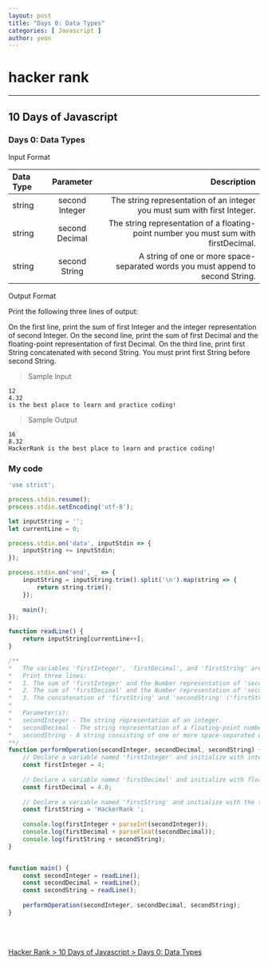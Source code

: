 ```yaml
---
layout: post
title: "Days 0: Data Types"
categories: [ Javascript ]
author: yeon
---
```


# hacker rank
---
## 10 Days of Javascript
### Days 0: Data Types

Input Format

| Data Type | Parameter | Description |
| :-------- | :-------: | ----------: |
| string    | second Integer | The string representation of an integer you must sum with first Integer. |
string      | second Decimal | The string representation of a floating-point number you must sum with firstDecimal. |
string      | second String  | A string of one or more space-separated words you must append to second String. |

Output Format

Print the following three lines of output:

On the first line, print the sum of first Integer and the integer representation of second Integer.
On the second line, print the sum of first Decimal and the floating-point representation of first Decimal.
On the third line, print first String concatenated with second String. You must print first String before second String.


> Sample Input
~~~
12
4.32
is the best place to learn and practice coding!
~~~

> Sample Output
~~~
16
8.32
HackerRank is the best place to learn and practice coding!
~~~

### My code
```javascript
'use strict';

process.stdin.resume();
process.stdin.setEncoding('utf-8');

let inputString = '';
let currentLine = 0;

process.stdin.on('data', inputStdin => {
    inputString += inputStdin;
});

process.stdin.on('end', _ => {
    inputString = inputString.trim().split('\n').map(string => {
        return string.trim();
    });
    
    main();    
});

function readLine() {
    return inputString[currentLine++];
}

/**
*   The variables 'firstInteger', 'firstDecimal', and 'firstString' are declared for you -- do not modify them.
*   Print three lines:
*   1. The sum of 'firstInteger' and the Number representation of 'secondInteger'.
*   2. The sum of 'firstDecimal' and the Number representation of 'secondDecimal'.
*   3. The concatenation of 'firstString' and 'secondString' ('firstString' must be first).
*
*	Parameter(s):
*   secondInteger - The string representation of an integer.
*   secondDecimal - The string representation of a floating-point number.
*   secondString - A string consisting of one or more space-separated words.
**/
function performOperation(secondInteger, secondDecimal, secondString) {
    // Declare a variable named 'firstInteger' and initialize with integer value 4.
    const firstInteger = 4;
    
    // Declare a variable named 'firstDecimal' and initialize with floating-point value 4.0.
    const firstDecimal = 4.0;
    
    // Declare a variable named 'firstString' and initialize with the string "HackerRank".
    const firstString = 'HackerRank ';
    
    console.log(firstInteger + parseInt(secondInteger));
    console.log(firstDecimal + parseFloat(secondDecimal));
    console.log(firstString + secondString);
}


function main() {
    const secondInteger = readLine();
    const secondDecimal = readLine();
    const secondString = readLine();
    
    performOperation(secondInteger, secondDecimal, secondString);
}

```

<br>
<br>

[Hacker Rank > 10 Days of Javascript > Days 0: Data Types ](https://www.hackerrank.com/challenges/js10-data-types/problem)
